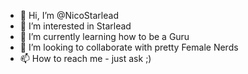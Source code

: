 - 👋 Hi, I’m @NicoStarlead
- 👀 I’m interested in Starlead
- 🌱 I’m currently learning how to be a Guru
- 💞️ I’m looking to collaborate with pretty Female Nerds
- 📫 How to reach me - just ask ;)

<!---
NicoStarlead/NicoStarlead is a ✨ special ✨ repository because its `README.md` (this file) appears on your GitHub profile.
You can click the Preview link to take a look at your changes.
--->
